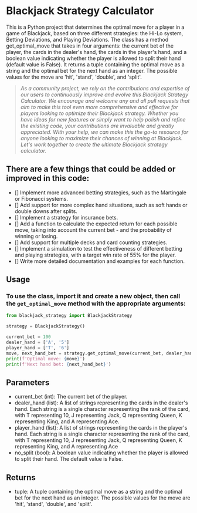 # Blackjack Strategy Calculator

This is a Python project that determines the optimal move for a player in a game of Blackjack, based on three different strategies: the Hi-Lo system, Betting Deviations, and Playing Deviations. The class has a method get_optimal_move that takes in four arguments: the current bet of the player, the cards in the dealer's hand, the cards in the player's hand, and a boolean value indicating whether the player is allowed to split their hand (default value is False). It returns a tuple containing the optimal move as a string and the optimal bet for the next hand as an integer. The possible values for the move are 'hit', 'stand', 'double', and 'split'.

> *As a community project, we rely on the contributions and expertise of our users to continuously improve and evolve this Blackjack Strategy Calculator. We encourage and welcome any and all pull requests that aim to make this tool even more comprehensive and effective for players looking to optimize their Blackjack strategy. Whether you have ideas for new features or simply want to help polish and refine the existing code, your contributions are invaluable and greatly appreciated. With your help, we can make this the go-to resource for anyone looking to maximize their chances of winning at Blackjack. Let's work together to create the ultimate Blackjack strategy calculator.*

## There are a few things that could be added or improved in this code:

- [] Implement more advanced betting strategies, such as the Martingale or Fibonacci systems.
- [] Add support for more complex hand situations, such as soft hands or double downs after splits.
- [] Implement a strategy for insurance bets.
- [] Add a function to calculate the expected return for each possible move, taking into account the current bet - and the probability of winning or losing.
- [] Add support for multiple decks and card counting strategies.
- [] Implement a simulation to test the effectiveness of different betting and playing strategies, with a target win rate of 55% for the player.
- [] Write more detailed documentation and examples for each function.

## Usage
### To use the class, import it and create a new object, then call the `get_optimal_move` method with the appropriate arguments:

```Python
from blackjack_strategy import BlackjackStrategy

strategy = BlackjackStrategy()

current_bet = 100
dealer_hand = ['A', '5']
player_hand = ['T', '6']
move, next_hand_bet = strategy.get_optimal_move(current_bet, dealer_hand, player_hand)
print(f'Optimal move: {move}')
print(f'Next hand bet: {next_hand_bet}')
```

## Parameters
- current_bet (int): The current bet of the player.
- dealer_hand (list): A list of strings representing the cards in the dealer's hand. Each string is a single character representing the rank of the card, with T representing 10, J representing Jack, Q representing Queen, K representing King, and A representing Ace.
- player_hand (list): A list of strings representing the cards in the player's hand. Each string is a single character representing the rank of the card, with T representing 10, J representing Jack, Q representing Queen, K representing King, and A representing Ace
- no_split (bool): A boolean value indicating whether the player is allowed to split their hand. The default value is False.

## Returns
- tuple: A tuple containing the optimal move as a string and the optimal bet for the next hand as an integer. The possible values for the move are 'hit', 'stand', 'double', and 'split'.